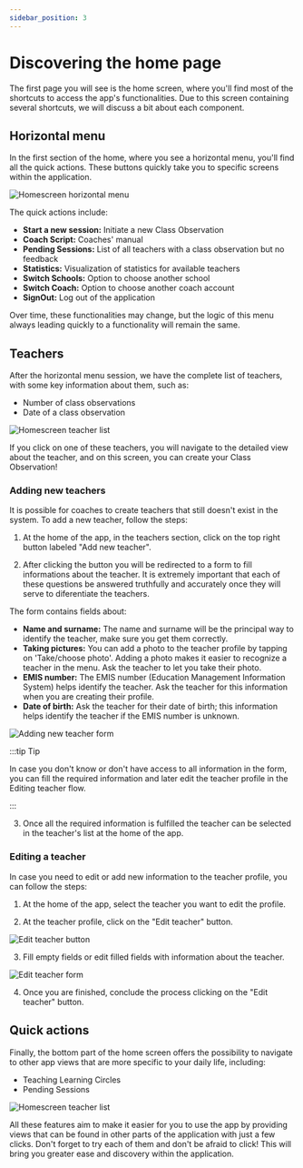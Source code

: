 ```yaml
---
sidebar_position: 3
---
```


# Discovering the home page

The first page you will see is the home screen, where you'll find most of the shortcuts to access the app's functionalities. Due to this screen containing several shortcuts, we will discuss a bit about each component.

## Horizontal menu

In the first section of the home, where you see a horizontal menu, you'll find all the quick actions. These buttons quickly take you to specific screens within the application.

![Homescreen horizontal menu](/img/discovering_home/home_horizontal.png)

The quick actions include:

- **Start a new session:** Initiate a new Class Observation
- **Coach Script:** Coaches' manual
- **Pending Sessions:** List of all teachers with a class observation but no feedback
- **Statistics:** Visualization of statistics for available teachers
- **Switch Schools:** Option to choose another school
- **Switch Coach:** Option to choose another coach account
- **SignOut:** Log out of the application

Over time, these functionalities may change, but the logic of this menu always leading quickly to a functionality will remain the same.

## Teachers

After the horizontal menu session, we have the complete list of teachers, with some key information about them, such as:

- Number of class observations
- Date of a class observation

![Homescreen teacher list](/img/discovering_home/teachers_list.png)

If you click on one of these teachers, you will navigate to the detailed view about the teacher, and on this screen, you can create your Class Observation!

### Adding new teachers

It is possible for coaches to create teachers that still doesn't exist in the system.
To add a new teacher, follow the steps:

1. At the home of the app, in the teachers section, click on the top right button labeled "Add new teacher".

2. After clicking the button you will be redirected to a form to fill informations about the teacher. It is extremely important that each of these questions be answered truthfully and accurately once they will serve to diferentiate the teachers.

The form contains fields about:

- **Name and surname:** The name and surname will be the principal way to identify the teacher, make sure you get them correctly.
- **Taking pictures:**  You can add a photo to the teacher profile by tapping on 'Take/choose photo'. Adding a photo makes it easier to recognize a teacher in the menu. Ask the teacher to let you take their photo.
- **EMIS number:** The EMIS number (Education Management Information System) helps identify the teacher. Ask the teacher for this information when you are creating their profile.
- **Date of birth:** Ask the teacher for their date of birth; this information helps identify the teacher if the EMIS number is unknown.


![Adding new teacher form](/img/discovering_home/new_teacher_form.png)

:::tip Tip

In case you don't know or don't have access to all information in the form, you can fill the required information and later edit the teacher profile in the Editing teacher flow.

:::

3. Once all the required information is fulfilled the teacher can be selected in the teacher's list at the home of the app.

### Editing a teacher

In case you need to edit or add new information to the teacher profile, you can follow the steps:

1. At the home of the app, select the teacher you want to edit the profile.

2. At the teacher profile, click on the "Edit teacher" button.

![Edit teacher button](/img/discovering_home/edit_teacher_button.png)

3. Fill empty fields or edit filled fields with information about the teacher.

![Edit teacher form](/img/discovering_home/edit_teacher_form.png)

4. Once you are finished, conclude the process clicking on the "Edit teacher" button.


## Quick actions

Finally, the bottom part of the home screen offers the possibility to navigate to other app views that are more specific to your daily life, including:

- Teaching Learning Circles
- Pending Sessions

![Homescreen teacher list](/img/discovering_home/quick_actions.png)

All these features aim to make it easier for you to use the app by providing views that can be found in other parts of the application with just a few clicks. Don't forget to try each of them and don't be afraid to click! This will bring you greater ease and discovery within the application.
